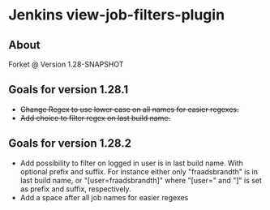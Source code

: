 # Jenkins view-job-filters-plugin

## About
Forket @ Version 1.28-SNAPSHOT

## Goals for version 1.28.1
* ~~Change Regex to use lower case on all names for easier regexes.~~
* ~~Add choice to filter regex on last build name.~~

## Goals for version 1.28.2
* Add possibility to filter on logged in user is in last build name. With optional prefix and suffix. For instance either only "fraadsbrandth" is in last build name, or "[user=fraadsbrandth]" where "[user=" and "]" is set as prefix and suffix, respectively.
* Add a space after all job names for easier regexes

